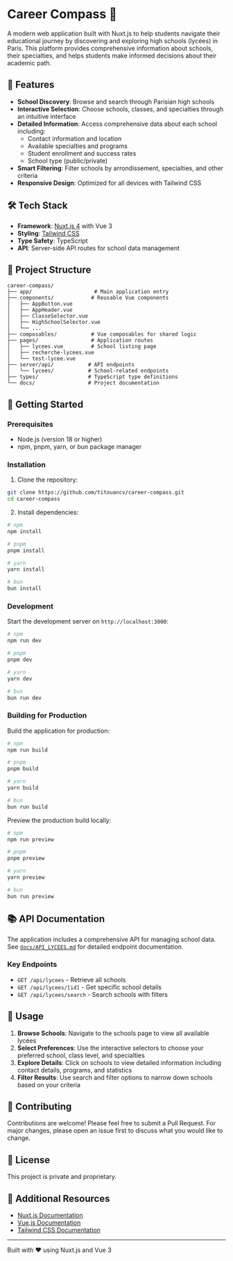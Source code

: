 # Career Compass 🧭

A modern web application built with Nuxt.js to help students navigate their educational journey by discovering and exploring high schools (lycées) in Paris. This platform provides comprehensive information about schools, their specialties, and helps students make informed decisions about their academic path.

## 🌟 Features

- **School Discovery**: Browse and search through Parisian high schools
- **Interactive Selection**: Choose schools, classes, and specialties through an intuitive interface
- **Detailed Information**: Access comprehensive data about each school including:
  - Contact information and location
  - Available specialties and programs
  - Student enrollment and success rates
  - School type (public/private)
- **Smart Filtering**: Filter schools by arrondissement, specialties, and other criteria
- **Responsive Design**: Optimized for all devices with Tailwind CSS

## 🛠️ Tech Stack

- **Framework**: [Nuxt.js 4](https://nuxt.com/) with Vue 3
- **Styling**: [Tailwind CSS](https://tailwindcss.com/)
- **Type Safety**: TypeScript
- **API**: Server-side API routes for school data management

## 📁 Project Structure

```
career-compass/
├── app/                    # Main application entry
├── components/            # Reusable Vue components
│   ├── AppButton.vue
│   ├── AppHeader.vue
│   ├── ClasseSelector.vue
│   ├── HighSchoolSelector.vue
│   └── ...
├── composables/           # Vue composables for shared logic
├── pages/                 # Application routes
│   ├── lycees.vue         # School listing page
│   ├── recherche-lycees.vue
│   └── test-lycee.vue
├── server/api/           # API endpoints
│   └── lycees/           # School-related endpoints
├── types/                # TypeScript type definitions
└── docs/                 # Project documentation
```

## 🚀 Getting Started

### Prerequisites

- Node.js (version 18 or higher)
- npm, pnpm, yarn, or bun package manager

### Installation

1. Clone the repository:
```bash
git clone https://github.com/titouancv/career-compass.git
cd career-compass
```

2. Install dependencies:
```bash
# npm
npm install

# pnpm
pnpm install

# yarn
yarn install

# bun
bun install
```

### Development

Start the development server on `http://localhost:3000`:

```bash
# npm
npm run dev

# pnpm
pnpm dev

# yarn
yarn dev

# bun
bun run dev
```

### Building for Production

Build the application for production:

```bash
# npm
npm run build

# pnpm
pnpm build

# yarn
yarn build

# bun
bun run build
```

Preview the production build locally:

```bash
# npm
npm run preview

# pnpm
pnpm preview

# yarn
yarn preview

# bun
bun run preview
```

## 📚 API Documentation

The application includes a comprehensive API for managing school data. See [`docs/API_LYCEES.md`](./docs/API_LYCEES.md) for detailed endpoint documentation.

### Key Endpoints

- `GET /api/lycees` - Retrieve all schools
- `GET /api/lycees/[id]` - Get specific school details
- `GET /api/lycees/search` - Search schools with filters

## 🎯 Usage

1. **Browse Schools**: Navigate to the schools page to view all available lycées
2. **Select Preferences**: Use the interactive selectors to choose your preferred school, class level, and specialties
3. **Explore Details**: Click on schools to view detailed information including contact details, programs, and statistics
4. **Filter Results**: Use search and filter options to narrow down schools based on your criteria

## 🤝 Contributing

Contributions are welcome! Please feel free to submit a Pull Request. For major changes, please open an issue first to discuss what you would like to change.

## 📄 License

This project is private and proprietary.

## 🔗 Additional Resources

- [Nuxt.js Documentation](https://nuxt.com/docs)
- [Vue.js Documentation](https://vuejs.org/)
- [Tailwind CSS Documentation](https://tailwindcss.com/docs)

---

Built with ❤️ using Nuxt.js and Vue 3
